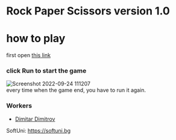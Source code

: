 # Rock Paper Scissors version 1.0

# how to play
first open <a href="https://replit.com/@PlayerDMGAMING/Rock-Paper-Scissors-version-10#main.py">this link<a/>

### click Run to start the game
![Screenshot 2022-09-24 111207](https://user-images.githubusercontent.com/112943652/192088100-dda80c39-4487-4058-b60a-49c870de33db.png)
<br>
every time when the game end, you have to run it again.

### Workers
 <ul>
    <li>
  <a href="https://github.com/MitkoVtori"> Dimitar Dimitrov </a>
    </li>
  </ul>
  
  SoftUni: https://softuni.bg
